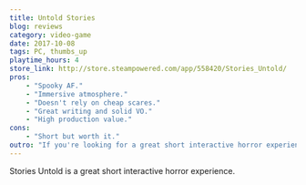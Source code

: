 ```yaml
---
title: Untold Stories
blog: reviews
category: video-game
date: 2017-10-08
tags: PC, thumbs_up
playtime_hours: 4
store_link: http://store.steampowered.com/app/558420/Stories_Untold/
pros:
    - "Spooky AF."
    - "Immersive atmosphere."
    - "Doesn't rely on cheap scares."
    - "Great writing and solid VO."
    - "High production value."
cons:
    - "Short but worth it."
outro: "If you're looking for a great short interactive horror experience then you can hardly go wrong with Stories Untold."
---
```

Stories Untold is a great short interactive horror experience.

